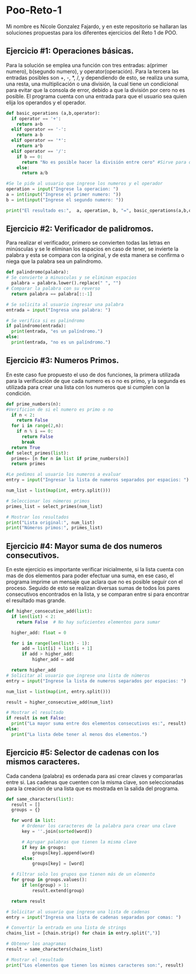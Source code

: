 # Poo-Reto-1
Mi nombre es Nicole Gonzalez Fajardo, y en este repositorio se hallaran las soluciones propuestas para los diferentes ejercicios del Reto 1 de POO.

## Ejercicio #1: Operaciones básicas.
Para la solución se emplea una función con tres entradas: a(primer numero), b(segundo numero), y operator(operación). Para la tercera las entradas posibles son +, -, *, /, y dependiendo de esto, se realiza una suma, una resta, una multiplicación o una división, la cual tiene un condicional para evitar que la consola de error, debido a que la división por cero no es posible. El programa cuenta con una entrada para que el usuario sea quien elija los operandos y el operador.

```python
def basic_operations (a,b,operator):
  if operator == '+':
    return a+b
  elif operator == '-':
    return a-b
  elif operator == '*':
    return a*b
  elif operator == '/':
    if b == 0:
      return "No es posible hacer la división entre cero" #Sirve para que no se muestre el error en la consola 
    else:
      return a/b

#Se le pide al usuario que ingrese los numeros y el operador
operation = input("Ingrese la operacion: ")
a = int(input("Ingrese el primer numero: "))
b = int(input("Ingrese el segundo numero: "))

print("El resultado es:",  a, operation, b, "=", basic_operations(a,b,operation))
```

## Ejercicio #2: Verificador de palidromos.
Para realizar el verificador, primero se convierten todas las letras en minúsculas y se le eliminan los espacios en caso de tener, se invierte la palabra y esta se compara con la original, y de esta manera se confirma o niega que la palabra sea un palindromo.

```python
def palindromo(palabra):
# Se convierte a minusculas y se eliminan espacios
  palabra = palabra.lower().replace(" ", "")
# Comparar la palabra con su reverso
  return palabra == palabra[::-1]

# Se solicita al usuario ingresar una palabra
entrada = input("Ingresa una palabra: ")

# Se verifica si es palindromo
if palindromo(entrada):
  print(entrada, "es un palíndromo.")
else:
  print(entrada, "no es un palíndromo.")
```

## Ejercicio #3: Numeros Primos.
En este caso fue propuesto el uso de dos funciones, la primera utilizada para la verificación de que cada numero es o no es primo, y la segunda es utilizada para crear una lista con los numeros que si cumplen con la condición.
```python
def prime_numbers(n):
#Verificion de si el numero es primo o no
  if n < 2:
    return False 
  for i in range(2,n):
    if n % i == 0:
      return False 
      break
  return True
def select_primes(list):
  primes= [n for n in list if prime_numbers(n)]
  return primes

#Le pedimos al usuario los numeros a evaluar
entry = input("Ingresar la lista de numeros separados por espacios: ")

num_list = list(map(int, entry.split()))

# Seleccionar los números primos
primes_list = select_primes(num_list)

# Mostrar los resultados
print("Lista original:", num_list)
print("Números primos:", primes_list)
```
## Ejercicio #4: Mayor suma de dos numeros consecutivos.
En este ejercicio es importante verificar inicialmente, si la lista cuenta con mas de dos elementos para poder efectuar una suma, en ese caso, el programa imprime un mensaje que aclara que no es posible seguir con el proceso. Seguido de esto se realizan diversas sumas de todos los pares consecutivos encontrados en la lista, y se comparan entre si para encontrar el resultado mas grande. 
```python
def higher_consecutive_add(list):
  if len(list) < 2:
    return False  # No hay suficientes elementos para sumar

  higher_add: float = 0

  for i in range(len(list) - 1):
      add = list[i] + list[i + 1]
      if add > higher_add:
          higher_add = add

  return higher_add
# Solicitar al usuario que ingrese una lista de números
entry = input("Ingrese la lista de numeros separados por espacios: ")

num_list = list(map(int, entry.split()))

result = higher_consecutive_add(num_list)

# Mostrar el resultado
if result is not False:
  print("La mayor suma entre dos elementos consecutivos es:", result)
else:
  print("La lista debe tener al menos dos elementos.")
```

## Ejercicio #5: Selector de cadenas con los mismos caracteres.
Cada candena (palabra) es ordenada para asi crear claves y compararlas entre si. Las cadenas que cuenten con la misma clave, son seleccionadas para la creacion de una lista que es mostrada en la salida del programa.
```python
def same_characters(list):
  result = []
  groups = {}

  for word in list:
      # Ordenar los caracteres de la palabra para crear una clave
      key = ''.join(sorted(word))

      # Agrupar palabras que tienen la misma clave
      if key in groups:
          groups[key].append(word)
      else:
          groups[key] = [word]

  # Filtrar solo los grupos que tienen más de un elemento
  for group in groups.values():
      if len(group) > 1:
          result.extend(group)

  return result

# Solicitar al usuario que ingrese una lista de cadenas
entry = input("Ingresa una lista de cadenas separadas por comas: ")

# Convertir la entrada en una lista de strings
chains_list = [chain.strip() for chain in entry.split(",")]

# Obtener los anagramas
result = same_characters(chains_list)

# Mostrar el resultado
print("Los elementos que tienen los mismos caracteres son:", result)

```
